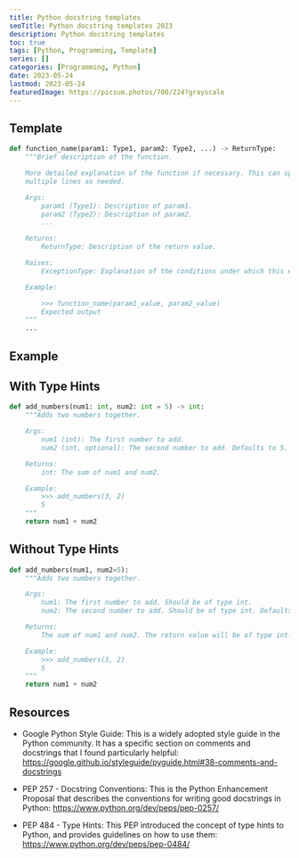 ```yaml
---
title: Python docstring templates
seoTitle: Python docstring templates 2023
description: Python docstring templates
toc: true
tags: [Python, Programming, Template]
series: []
categories: [Programming, Python]
date: 2023-05-24
lastmod: 2023-05-24
featuredImage: https://picsum.photos/700/224?grayscale
---
```


## Template

```python
def function_name(param1: Type1, param2: Type2, ...) -> ReturnType:
    """Brief description of the function.

    More detailed explanation of the function if necessary. This can span
    multiple lines as needed.

    Args:
        param1 (Type1): Description of param1.
        param2 (Type2): Description of param2.
        ...

    Returns:
        ReturnType: Description of the return value.

    Raises:
        ExceptionType: Explanation of the conditions under which this exception is raised.

    Example:

        >>> function_name(param1_value, param2_value)
        Expected output
    """
    ...
```

## Example

## With Type Hints

```python
def add_numbers(num1: int, num2: int = 5) -> int:
    """Adds two numbers together.

    Args:
        num1 (int): The first number to add.
        num2 (int, optional): The second number to add. Defaults to 5.

    Returns:
        int: The sum of num1 and num2.

    Example:
        >>> add_numbers(3, 2)
        5
    """
    return num1 + num2
```

## Without Type Hints

```python
def add_numbers(num1, num2=5):
    """Adds two numbers together.

    Args:
        num1: The first number to add. Should be of type int.
        num2: The second number to add. Should be of type int. Defaults to 5.

    Returns:
        The sum of num1 and num2. The return value will be of type int.

    Example:
        >>> add_numbers(3, 2)
        5
    """
    return num1 + num2
```

## Resources

- Google Python Style Guide: This is a widely adopted style guide in the Python community. It has a specific section on comments and docstrings that I found particularly helpful: <https://google.github.io/styleguide/pyguide.html#38-comments-and-docstrings>

- PEP 257 - Docstring Conventions: This is the Python Enhancement Proposal that describes the conventions for writing good docstrings in Python: <https://www.python.org/dev/peps/pep-0257/>

- PEP 484 - Type Hints: This PEP introduced the concept of type hints to Python, and provides guidelines on how to use them: <https://www.python.org/dev/peps/pep-0484/>
